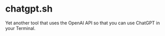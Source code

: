 # chatgpt.sh
Yet another tool that uses the OpenAI API so that you can use ChatGPT in your Terminal.
